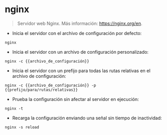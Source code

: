 # nginx

> Servidor web Nginx.
> Más información: <https://nginx.org/en>.

- Inicia el servidor con el archivo de configuración por defecto:

`nginx`

- Inicia el servidor con un archivo de configuración personalizado:

`nginx -c {{archivo_de_configuración}}`

- Inicia el servidor con un prefijo para todas las rutas relativas en el archivo de configuración:

`nginx -c {{archivo_de_configuración}} -p {{prefijo/para/rutas/relativas}}`

- Prueba la configuración sin afectar al servidor en ejecución:

`nginx -t`

- Recarga la configuración enviando una señal sin tiempo de inactividad:

`nginx -s reload`
